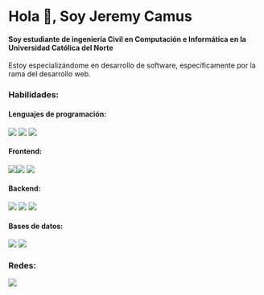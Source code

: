 # Hola 👋, Soy Jeremy Camus
#### Soy estudiante de ingeniería Civil en Computación e Informática en la Universidad Católica del Norte
Estoy especializándome en desarrollo de software, específicamente por la rama del desarrollo web.

### Habilidades:
#### Lenguajes de programación:
<img src="https://img.icons8.com/external-tal-revivo-color-tal-revivo/50/000000/external-python-an-interpreted-high-level-general-purpose-programming-language-logo-color-tal-revivo.png"/> <img src="https://img.icons8.com/offices/50/000000/php-logo.png"/> <img src="https://img.icons8.com/color/50/000000/javascript.png"/>

#### Frontend: 
<img src="https://img.icons8.com/color/50/000000/html-5--v1.png"/><img src="https://img.icons8.com/color/50/000000/css3.png"/> <img src="https://img.icons8.com/office/50/000000/react.png"/>

#### Backend:
<img src="https://img.icons8.com/fluency/50/000000/node-js.png"/> <img src="https://img.icons8.com/external-tal-revivo-filled-tal-revivo/50/000000/external-django-a-high-level-python-web-framework-that-encourages-rapid-development-logo-filled-tal-revivo.png"/>     <img src="https://img.icons8.com/fluency/50/000000/laravel.png"/>

#### Bases de datos: 
<img src="https://img.icons8.com/color/60/000000/mysql-logo.png"/> <img src="https://img.icons8.com/color/50/000000/mongodb.png"/>  

### Redes:
[<img src="https://img.icons8.com/color/50/000000/linkedin.png"/>](https://www.linkedin.com/in/jeremy-camus-varela/)  

